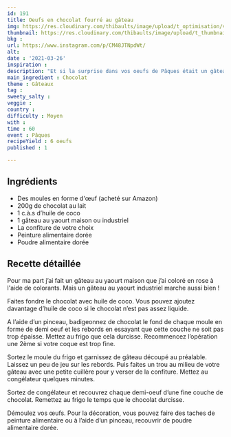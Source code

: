 ```yaml
---
id: 191
title: Oeufs en chocolat fourré au gâteau
img: https://res.cloudinary.com/thibaults/image/upload/t_optimisation/v1616779834/Recipes/20210326_oeufs_chocolat_fourres.jpg
thumbnail: https://res.cloudinary.com/thibaults/image/upload/t_thumbnail_josie/v1616779834/Recipes/20210326_oeufs_chocolat_fourres.jpg
bkg : 
url: https://www.instagram.com/p/CM48JTNpdWt/
alt: 
date : '2021-03-26'
inspiration : 
description: "Et si la surprise dans vos oeufs de Pâques était un gâteau au yaourt avec un coeur à la confiture !"
main_ingredient : Chocolat
theme : Gâteaux
tag : 
sweety_salty : 
veggie : 
country : 
difficulty : Moyen
with : 
time : 60
event : Pâques
recipeYield : 6 oeufs
published : 1

---
```


## Ingrédients
 - Des moules en forme d'œuf (acheté sur Amazon)
 - 200g de chocolat au lait
 - 1 c.à.s d’huile de coco
 - 1 gâteau au yaourt maison ou industriel
 - La confiture de votre choix
 - Peinture alimentaire dorée
 - Poudre alimentaire dorée

## Recette détaillée
Pour ma part j’ai fait un gâteau au yaourt maison que j’ai coloré en rose à l'aide de colorants. Mais un gâteau au yaourt industriel marche aussi bien !

Faites fondre le chocolat avec huile de coco. Vous pouvez ajoutez davantage d’huile de coco si le chocolat n’est pas assez liquide.

A l’aide d’un pinceau, badigeonnez de chocolat le fond de chaque moule en forme de demi oeuf et les rebords en essayant que cette couche ne soit pas trop épaisse. Mettez au frigo que cela durcisse. Recommencez l’opération une 2ème si votre coque est trop fine.

Sortez le moule du frigo et garnissez de gâteau découpé au préalable. Laissez un peu de jeu sur les rebords. Puis faites un trou au milieu de votre gâteau avec une petite cuillère pour y verser de la confiture. Mettez au congélateur quelques minutes.

Sortez de congélateur et recouvrez chaque demi-oeuf d’une fine couche de chocolat. Remettez au frigo le temps que le chocolat durcisse.

Démoulez vos œufs. Pour la décoration, vous pouvez faire des taches de peinture alimentaire ou à l’aide d’un pinceau, recouvrir de poudre alimentaire dorée.